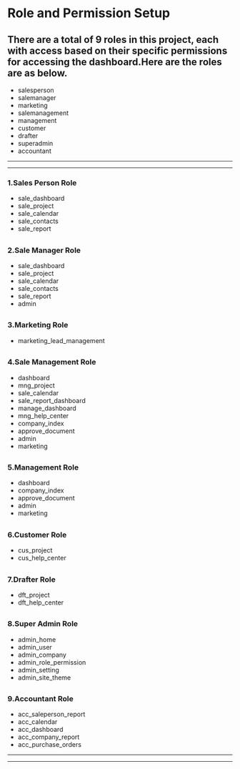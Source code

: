 # Role and Permission Setup

## There are a total of 9 roles in this project, each with access based on their specific permissions for accessing the dashboard.Here are the roles are as below.

- salesperson
- salemanager
- marketing
- salemanagement
- management
- customer
- drafter
- superadmin
- accountant
----------------
--------
### 1.Sales Person Role

   - sale_dashboard
   - sale_project
   - sale_calendar
   - sale_contacts
   - sale_report
  ##
### 2.Sale Manager Role

   - sale_dashboard
   - sale_project
   - sale_calendar
   - sale_contacts
   - sale_report
   - admin
 ##
### 3.Marketing Role

   - marketing_lead_management
 ##
### 4.Sale Management Role

   - dashboard 
   - mng_project 
   - sale_calendar 
   - sale_report_dashboard 
   - manage_dashboard
   - mng_help_center
   - company_index
   - approve_document
   - admin
   - marketing
 ##

 ### 5.Management Role

   - dashboard
   - company_index
   - approve_document
   - admin
   - marketing
 ##
 ### 6.Customer Role

   - cus_project
   - cus_help_center
 ##
 ### 7.Drafter Role

   - dft_project
   - dft_help_center
 ##
 ### 8.Super Admin Role

  - admin_home
  - admin_user
  - admin_company
  - admin_role_permission
  - admin_setting
  - admin_site_theme
 ##
 ### 9.Accountant Role

 - acc_saleperson_report
 - acc_calendar
 - acc_dashboard
 - acc_company_report
 - acc_purchase_orders
************
***********
